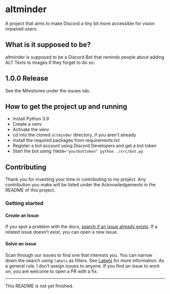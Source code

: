 # altminder
A project that aims to make Discord a tiny bit more accessible for vision impaired users.

## What is it supposed to be?
altminder is supposed to be a Discord Bot that reminds people about adding ALT Texts to images if they forget to do so.

## 1.0.0 Release
See the Milestones under the issues tab.

## How to get the project up and running
- Install Python 3.9
- Create a venv
- Activate the venv
- cd into the cloned `altminder` directory, if you aren't already
- install the required packages from requirements.txt
- Register a bot account using Discord Developers and get a bot token
- Start the bot using `TOKEN="yourbottoken" python ./src/bot.py` 

## Contributing
Thank you for investing your time in contributing to my project. Any contribution you make will be listed under the Acknowledgements in the README of this project.

### Getting started
#### Create an Issue
If you spot a problem with the docs, [search if an issue already exists](https://docs.github.com/en/github/searching-for-information-on-github/searching-on-github/searching-issues-and-pull-requests#search-by-the-title-body-or-comments). If a related issue doesn't exist, you can open a new issue.
#### Solve an issue

Scan through our issues to find one that interests you. You can narrow down the search using `labels` as filters. See [Labels](/contributing/how-to-use-labels.md) for more information. As a general rule, I don’t assign issues to anyone. If you find an issue to work on, you are welcome to open a PR with a fix.

---
This README is not yet finished.